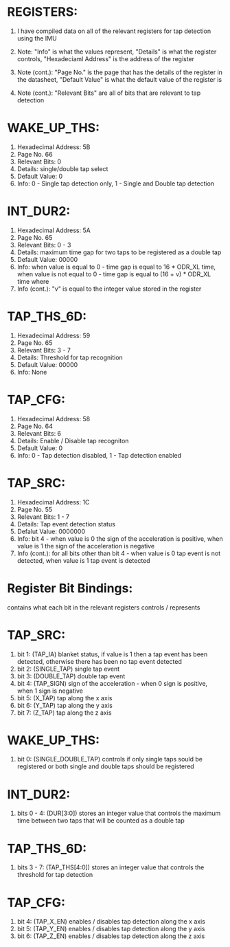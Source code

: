 # REGISTERS:

1. I have compiled data on all of the relevant registers for tap detection using the IMU

2. Note: "Info" is what the values represent, "Details" is what the register controls, "Hexadeciaml Address" is the address of the register
3. Note (cont.): "Page No." is the page that has the details of the register in the datasheet, "Default Value" is what the default value of the register is
4. Note (cont.): "Relevant Bits" are all of bits that are relevant to tap detection

# WAKE_UP_THS:
1. Hexadecimal Address: 5B
2. Page No. 66
3. Relevant Bits: 0
4. Details: single/double tap select
5. Default Value: 0
6. Info: 0 - Single tap detection only, 1 - Single and Double tap detection

# INT_DUR2:
1. Hexadecimal Address: 5A
2. Page No. 65
3. Relevant Bits: 0 - 3
4. Details: maximum time gap for two taps to be registered as a double tap
5. Default Value: 00000
6. Info: when value is equal to 0 - time gap is equal to 16 * ODR_XL time, when value is not equal to 0 - time gap is equal to (16 + v) * ODR_XL time where
7. Info (cont.): "v" is equal to the integer value stored in the register

# TAP_THS_6D:
1. Hexadecimal Address: 59
2. Page No. 65
3. Relevant Bits: 3 - 7
4. Details: Threshold for tap recognition
5. Default Value: 00000
6. Info: None

# TAP_CFG:
1. Hexadecimal Address: 58
2. Page No. 64
3. Relevant Bits: 6
4. Details: Enable / Disable tap recogniton
5. Default Value: 0
6. Info: 0 - Tap detection disabled, 1 - Tap detection enabled

# TAP_SRC:
1. Hexadecimal Address: 1C
2. Page No. 55
3. Relevant Bits: 1 - 7
4. Details: Tap event detection status
5. Defalut Value: 0000000
6. Info: bit 4 - when value is 0 the sign of the acceleration is positive, when value is 1 the sign of the acceleration is negative
7. Info (cont.): for all bits other than bit 4 - when value is 0 tap event is not detected, when value is 1 tap event is detected

# Register Bit Bindings:
contains what each bit in the relevant registers controls / represents

# TAP_SRC:
1.  bit 1: (TAP_IA) blanket status, if value is 1 then a tap event has been detected, otherwise there has been no tap event detected
2.  bit 2: (SINGLE_TAP) single tap event
3.  bit 3: (DOUBLE_TAP) double tap event
4.  bit 4: (TAP_SIGN) sign of the acceleration - when 0 sign is positive, when 1 sign is negative
5.  bit 5: (X_TAP) tap along the x axis
6.  bit 6: (Y_TAP) tap along the y axis
7.  bit 7: (Z_TAP) tap along the z axis

# WAKE_UP_THS:
1.  bit 0: (SINGLE_DOUBLE_TAP) controls if only single taps sould be registered or both single and double taps should be registered

# INT_DUR2:
1.  bits 0 - 4: (DUR[3:0]) stores an integer value that controls the maximum time between two taps that will be counted as a double tap

# TAP_THS_6D:
1.  bits 3 - 7: (TAP_THS[4:0]) stores an integer value that controls the threshold for tap detection

# TAP_CFG:
1.  bit 4: (TAP_X_EN) enables / disables tap detection along the x axis
2.  bit 5: (TAP_Y_EN) enables / disables tap detection along the y axis
3.  bit 6: (TAP_Z_EN) enables / disables tap detection along the z axis
